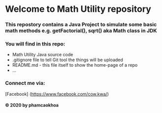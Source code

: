 # Welcome to Math Utility repository
### This repostory contains a Java Project to simulate some basic math methods e.g. getFactorial(), sqrt() aka Math class in JDK

### You will find in this repo:
* Math Utility Java source code
* .gitignore file to tell Git tool the things will be uploaded
* README.md - this file itself to show the home-page of a repo
* ...

### Connect me via:
[Facebook] (https://www.facebook.com/cow.kwa/)

#### © 2020 by phamcaokhoa